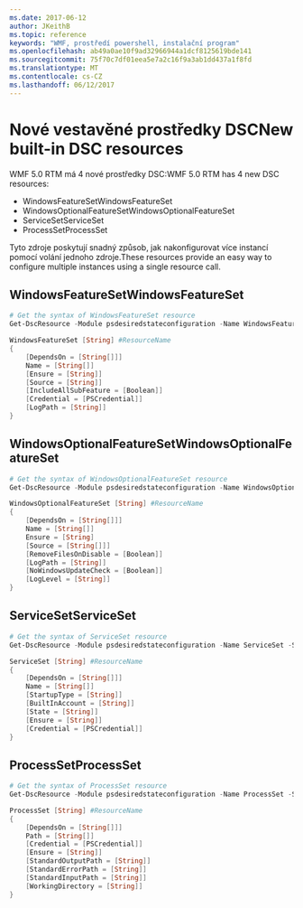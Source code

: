 ```yaml
---
ms.date: 2017-06-12
author: JKeithB
ms.topic: reference
keywords: "WMF, prostředí powershell, instalační program"
ms.openlocfilehash: ab49a0ae10f9ad32966944a1dcf8125619bde141
ms.sourcegitcommit: 75f70c7df01eea5e7a2c16f9a3ab1dd437a1f8fd
ms.translationtype: MT
ms.contentlocale: cs-CZ
ms.lasthandoff: 06/12/2017
---
```

# <a name="new-built-in-dsc-resources"></a><span data-ttu-id="f0393-102">Nové vestavěné prostředky DSC</span><span class="sxs-lookup"><span data-stu-id="f0393-102">New built-in DSC resources</span></span>

<span data-ttu-id="f0393-103">WMF 5.0 RTM má 4 nové prostředky DSC:</span><span class="sxs-lookup"><span data-stu-id="f0393-103">WMF 5.0 RTM has 4 new DSC resources:</span></span> 
* <span data-ttu-id="f0393-104">WindowsFeatureSet</span><span class="sxs-lookup"><span data-stu-id="f0393-104">WindowsFeatureSet</span></span>
* <span data-ttu-id="f0393-105">WindowsOptionalFeatureSet</span><span class="sxs-lookup"><span data-stu-id="f0393-105">WindowsOptionalFeatureSet</span></span>
* <span data-ttu-id="f0393-106">ServiceSet</span><span class="sxs-lookup"><span data-stu-id="f0393-106">ServiceSet</span></span>
* <span data-ttu-id="f0393-107">ProcessSet</span><span class="sxs-lookup"><span data-stu-id="f0393-107">ProcessSet</span></span> 

<span data-ttu-id="f0393-108">Tyto zdroje poskytují snadný způsob, jak nakonfigurovat více instancí pomocí volání jednoho zdroje.</span><span class="sxs-lookup"><span data-stu-id="f0393-108">These resources provide an easy way to configure multiple instances using a single resource call.</span></span>

## <a name="windowsfeatureset"></a><span data-ttu-id="f0393-109">WindowsFeatureSet</span><span class="sxs-lookup"><span data-stu-id="f0393-109">WindowsFeatureSet</span></span>

```powershell
# Get the syntax of WindowsFeatureSet resource
Get-DscResource -Module psdesiredstateconfiguration -Name WindowsFeatureSet -Syntax

WindowsFeatureSet [String] #ResourceName
{
    [DependsOn = [String[]]]
    Name = [String[]]
    [Ensure = [String]]
    [Source = [String]]
    [IncludeAllSubFeature = [Boolean]]
    [Credential = [PSCredential]]
    [LogPath = [String]]
}
```

## <a name="windowsoptionalfeatureset"></a><span data-ttu-id="f0393-110">WindowsOptionalFeatureSet</span><span class="sxs-lookup"><span data-stu-id="f0393-110">WindowsOptionalFeatureSet</span></span> 

```powershell
# Get the syntax of WindowsOptionalFeatureSet resource
Get-DscResource -Module psdesiredstateconfiguration -Name WindowsOptionalFeatureSet -Syntax

WindowsOptionalFeatureSet [String] #ResourceName
{
    [DependsOn = [String[]]]
    Name = [String[]]
    Ensure = [String]
    [Source = [String[]]]
    [RemoveFilesOnDisable = [Boolean]]
    [LogPath = [String]]
    [NoWindowsUpdateCheck = [Boolean]]
    [LogLevel = [String]]
}
```

## <a name="serviceset"></a><span data-ttu-id="f0393-111">ServiceSet</span><span class="sxs-lookup"><span data-stu-id="f0393-111">ServiceSet</span></span> 

```powershell
# Get the syntax of ServiceSet resource
Get-DscResource -Module psdesiredstateconfiguration -Name ServiceSet -Syntax

ServiceSet [String] #ResourceName
{
    [DependsOn = [String[]]]
    Name = [String[]]
    [StartupType = [String]]
    [BuiltInAccount = [String]]
    [State = [String]]
    [Ensure = [String]]
    [Credential = [PSCredential]]
}
```

## <a name="processset"></a><span data-ttu-id="f0393-112">ProcessSet</span><span class="sxs-lookup"><span data-stu-id="f0393-112">ProcessSet</span></span> 

```powershell
# Get the syntax of ProcessSet resource
Get-DscResource -Module psdesiredstateconfiguration -Name ProcessSet -Syntax

ProcessSet [String] #ResourceName
{
    [DependsOn = [String[]]]
    Path = [String[]]
    [Credential = [PSCredential]]
    [Ensure = [String]]
    [StandardOutputPath = [String]]
    [StandardErrorPath = [String]]
    [StandardInputPath = [String]]
    [WorkingDirectory = [String]]
}
```

